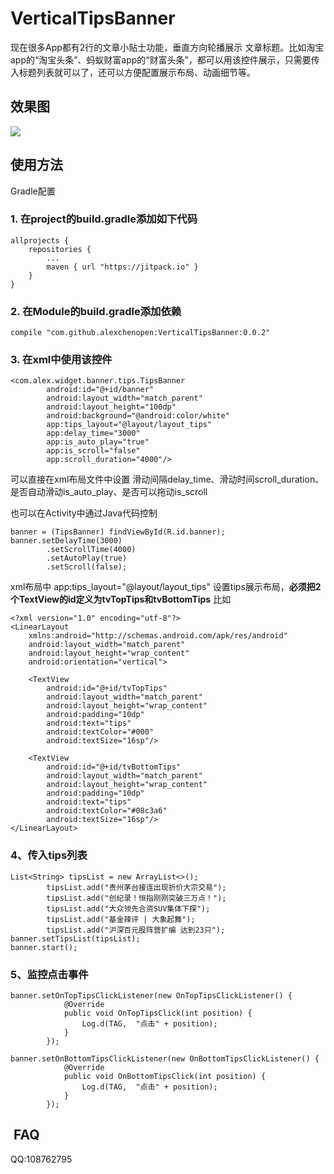 # VerticalTipsBanner
现在很多App都有2行的文章小贴士功能，垂直方向轮播展示 文章标题。比如淘宝app的“淘宝头条”、蚂蚁财富app的“财富头条”，都可以用该控件展示，只需要传入标题列表就可以了，还可以方便配置展示布局、动画细节等。

## 效果图
<img src="screens/circle.gif" />

## 使用方法

Gradle配置

### 1. 在project的build.gradle添加如下代码

```
allprojects {
    repositories {
        ...
        maven { url "https://jitpack.io" }
    }
}
```
### 2. 在Module的build.gradle添加依赖

```
compile "com.github.alexchenopen:VerticalTipsBanner:0.0.2"
```

### 3. 在xml中使用该控件
```
<com.alex.widget.banner.tips.TipsBanner
        android:id="@+id/banner"
        android:layout_width="match_parent"
        android:layout_height="100dp"
        android:background="@android:color/white"
        app:tips_layout="@layout/layout_tips"
        app:delay_time="3000"
        app:is_auto_play="true"
        app:is_scroll="false"
        app:scroll_duration="4000"/>  
```
可以直接在xml布局文件中设置 滑动间隔delay_time、滑动时间scroll_duration、是否自动滑动is_auto_play、是否可以拖动is_scroll

也可以在Activity中通过Java代码控制
```
banner = (TipsBanner) findViewById(R.id.banner);
banner.setDelayTime(3000)
        .setScrollTime(4000)
        .setAutoPlay(true)
        .setScroll(false);
```

xml布局中 app:tips_layout="@layout/layout_tips" 设置tips展示布局，<b>必须把2个TextView的id定义为tvTopTips和tvBottomTips</b> 比如
```
<?xml version="1.0" encoding="utf-8"?>
<LinearLayout
    xmlns:android="http://schemas.android.com/apk/res/android"
    android:layout_width="match_parent"
    android:layout_height="wrap_content"
    android:orientation="vertical">

    <TextView
        android:id="@+id/tvTopTips"
        android:layout_width="match_parent"
        android:layout_height="wrap_content"
        android:padding="10dp"
        android:text="tips"
        android:textColor="#000"
        android:textSize="16sp"/>

    <TextView
        android:id="@+id/tvBottomTips"
        android:layout_width="match_parent"
        android:layout_height="wrap_content"
        android:padding="10dp"
        android:text="tips"
        android:textColor="#08c3a6"
        android:textSize="16sp"/>
</LinearLayout>
```

### 4、传入tips列表
```
List<String> tipsList = new ArrayList<>();
        tipsList.add("贵州茅台接连出现折价大宗交易");
        tipsList.add("创纪录！恒指刚刚突破三万点！");
        tipsList.add("大众领先合资SUV集体下探");
        tipsList.add("基金辣评 | 大象起舞");
        tipsList.add("沪深百元股阵营扩编 达到23只");
banner.setTipsList(tipsList);
banner.start();
```

### 5、监控点击事件

```
banner.setOnTopTipsClickListener(new OnTopTipsClickListener() {
            @Override
            public void OnTopTipsClick(int position) {
                Log.d(TAG,  "点击" + position);
            }
        });

banner.setOnBottomTipsClickListener(new OnBottomTipsClickListener() {
            @Override
            public void OnBottomTipsClick(int position) {
                Log.d(TAG,  "点击" + position);
            }
        });
 ```


##  FAQ
QQ:108762795
